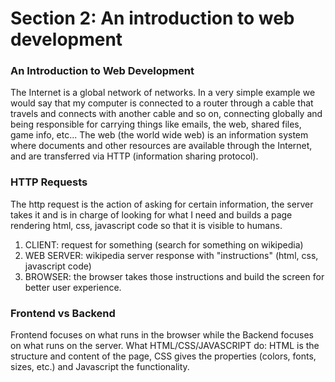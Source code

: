 # Section 2: An introduction to web development
### An Introduction to Web Development
The Internet is a global network of networks. In a very simple example we would say that my computer is connected to a router through a cable that travels and connects with another cable and so on, connecting globally and being responsible for carrying things like emails, the web, shared files, game info, etc...
The web (the world wide web) is an information system where documents and other resources are available through the Internet, and are transferred via HTTP (information sharing protocol).
### HTTP Requests
The http request is the action of asking for certain information, the server takes it and is in charge of looking for what I need and builds a page rendering html, css, javascript code so that it is visible to humans.
1. CLIENT: request for something (search for something on wikipedia)
2. WEB SERVER: wikipedia server response with "instructions" (html, css, javascript code)
3. BROWSER: the browser takes those instructions and build the screen for better user experience. 
### Frontend vs Backend
Frontend focuses on what runs in the browser while the Backend focuses on what runs on the server.
What HTML/CSS/JAVASCRIPT do:
HTML is the structure and content of the page, CSS gives the properties (colors, fonts, sizes, etc.) and Javascript the functionality.